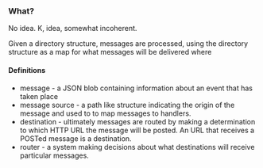 ### What?
No idea. K, idea, somewhat incoherent.


Given a directory structure, messages are processed, using the directory structure
as a map for what messages will be delivered where


#### Definitions
* message - a JSON blob containing information about an event that has taken place
* message source - a path like structure indicating the origin of the message
  and used to to map messages to handlers.
* destination - ultimately messages are routed by making a determination to which
  HTTP URL the message will be posted.  An URL that receives a POSTed message is
  a destination.
* router - a system making decisions about what destinations will receive
  particular messages.  


